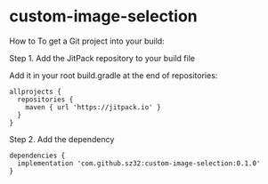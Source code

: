 # custom-image-selection

How to
To get a Git project into your build:

Step 1. Add the JitPack repository to your build file 

Add it in your root build.gradle at the end of repositories:

```
allprojects {
  repositories {
    maven { url 'https://jitpack.io' }
  }
}
```

Step 2. Add the dependency

```
dependencies {
  implementation 'com.github.sz32:custom-image-selection:0.1.0'
}
```
